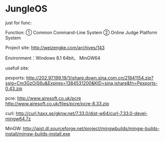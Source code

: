 JungleOS
========

just for func:

Function:
① Common Command-Line System
② Online Judge Platform System

Project site:   http://weizengke.com/archives/143

Environment：Windows 8.1  64bit， MinGW64 



usefull site:

pexports:
http://202.97.199.19/1/ishare.down.sina.com.cn/21841154.zip?ssig=Cm3GzOiS6u&Expires=1384531200&KID=sina,ishare&fn=Pexports-0.43.zip

pcre:
http://www.airesoft.co.uk/pcre
http://www.airesoft.co.uk/files/pcre/pcre-8.33.zip

curl:
http://curl.haxx.se/gknw.net/7.33.0/dist-w64/curl-7.33.0-devel-mingw64.7z

MinGW:
http://jaist.dl.sourceforge.net/project/mingwbuilds/mingw-builds-install/mingw-builds-install.exe

